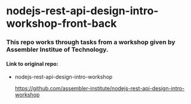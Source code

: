 # nodejs-rest-api-design-intro-workshop-front-back


### This repo works through tasks from a workshop given by Assembler Institue of Technology.

#### Link to original repo:

- nodejs-rest-api-design-intro-workshop

  https://github.com/assembler-institute/nodejs-rest-api-design-intro-workshop
